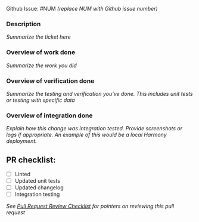 Github Issue: #NUM _(replace NUM with Github issue number)_

### Description

_Summarize the ticket here_

### Overview of work done

_Summarize the work you did_

### Overview of verification done

_Summarize the testing and verification you've done. This includes unit tests or testing with specific data_

### Overview of integration done

_Explain how this change was integration tested. Provide screenshots or logs if appropriate. An example of this would be a local Harmony deployment._

## PR checklist:

* [ ] Linted
* [ ] Updated unit tests
* [ ] Updated changelog
* [ ] Integration testing

_See [Pull Request Review Checklist](../CONTRIBUTING.md#reviewing) for pointers on reviewing this pull request_
